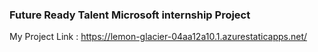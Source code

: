 ### Future Ready Talent Microsoft internship Project

My Project Link : https://lemon-glacier-04aa12a10.1.azurestaticapps.net/
